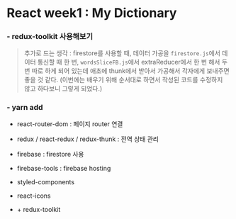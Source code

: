 # React week1 : My Dictionary

### - redux-toolkit 사용해보기

> 추가로 드는 생각 : firestore를 사용할 때, 데이터 가공을 `firestore.js`에서 데이터 통신할 때 한 번, `wordsSliceFB.js`에서 extraReducer에서 한 번 해서 두 번 따로 하게 되어 있는데 애초에 thunk에서 받아서 가공해서 각자에게 보내주면 좋을 것 같다. (이번에는 배우기 위해 순서대로 하면서 작성된 코드를 수정하지 않고 하다보니 그렇게 되었다.)

### - yarn add

- react-router-dom : 페이지 router 연결
- redux / react-redux / redux-thunk : 전역 상태 관리
- firebase : firestore 사용
- firebase-tools : firebase hosting
- styled-components
- react-icons

- \+ redux-toolkit
